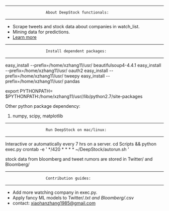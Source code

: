 *****************************************************************
                      About DeepStock functionals: 
*****************************************************************

* Scrape tweets and stock data about companies in watch_list.
* Mining data for predictions. 
* [Learn more](https://xfdm@bitbucket.org/xfdm/deepstock.git)

*****************************************************************
                      Install dependent packages: 
*****************************************************************

easy_install --prefix=/home/xzhang11/usr/ beautifulsoup4-4.4.1
easy_install --prefix=/home/xzhang11/usr/ oauth2
easy_install --prefix=/home/xzhang11/usr/ tweepy
easy_install --prefix=/home/xzhang11/usr/ pandas

export PYTHONPATH=
$PYTHONPATH:/home/xzhang11/usr//lib/python2.7/site-packages

Other python package dependency:
1) numpy, scipy, matplotlib

*****************************************************************
                      Run DeepStock on mac/linux: 
*****************************************************************

Interactive or automatically every 7 hrs on a server.
cd Scripts && python exec.py
crontab -e  ' */420 * * * * ~/DeepStock/autorun.sh '

stock data from bloomberg and tweet rumors are stored in 
Twitter/ and Bloomberg/

*****************************************************************
                      Contribution guides:
*****************************************************************

* Add more watching company in exec.py. 
* Apply fancy ML models to Twitter/*.txt and Bloomberg/*.csv
* contact: xiaohanzhang1985@gmail.com